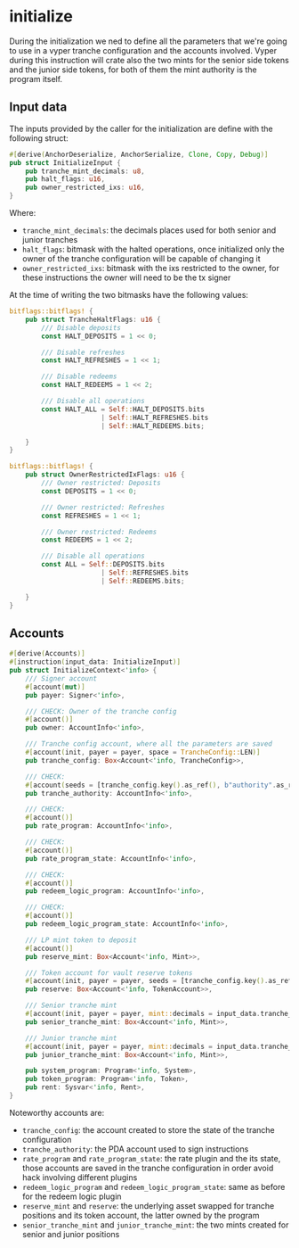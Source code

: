 # initialize

During the initialization we ned to define all the parameters that we're going to use in a vyper tranche configuration and the accounts involved. Vyper during this instruction will crate also the two mints for the senior side tokens and the junior side tokens, for both of them the mint authority is the program itself.

## Input data

The inputs provided by the caller for the initialization are define with the following struct:

```rust
#[derive(AnchorDeserialize, AnchorSerialize, Clone, Copy, Debug)]
pub struct InitializeInput {
    pub tranche_mint_decimals: u8,
    pub halt_flags: u16,
    pub owner_restricted_ixs: u16,
}
```

Where:

- `tranche_mint_decimals`: the decimals places used for both senior and junior tranches
- `halt_flags`: bitmask with the halted operations, once initialized only the owner of the tranche configuration will be capable of changing it
- `owner_restricted_ixs`: bitmask with the ixs restricted to the owner, for these instructions the owner will need to be the tx signer

At the time of writing the two bitmasks have the following values:

```rust
bitflags::bitflags! {
    pub struct TrancheHaltFlags: u16 {
        /// Disable deposits
        const HALT_DEPOSITS = 1 << 0;

        /// Disable refreshes
        const HALT_REFRESHES = 1 << 1;

        /// Disable redeems
        const HALT_REDEEMS = 1 << 2;

        /// Disable all operations
        const HALT_ALL = Self::HALT_DEPOSITS.bits
                       | Self::HALT_REFRESHES.bits
                       | Self::HALT_REDEEMS.bits;

    }
}

bitflags::bitflags! {
    pub struct OwnerRestrictedIxFlags: u16 {
        /// Owner restricted: Deposits
        const DEPOSITS = 1 << 0;

        /// Owner restricted: Refreshes
        const REFRESHES = 1 << 1;

        /// Owner restricted: Redeems
        const REDEEMS = 1 << 2;

        /// Disable all operations
        const ALL = Self::DEPOSITS.bits
                       | Self::REFRESHES.bits
                       | Self::REDEEMS.bits;

    }
}
```

## Accounts

```rust
#[derive(Accounts)]
#[instruction(input_data: InitializeInput)]
pub struct InitializeContext<'info> {
    /// Signer account
    #[account(mut)]
    pub payer: Signer<'info>,

    /// CHECK: Owner of the tranche config
    #[account()]
    pub owner: AccountInfo<'info>,

    /// Tranche config account, where all the parameters are saved
    #[account(init, payer = payer, space = TrancheConfig::LEN)]
    pub tranche_config: Box<Account<'info, TrancheConfig>>,

    /// CHECK:
    #[account(seeds = [tranche_config.key().as_ref(), b"authority".as_ref()], bump)]
    pub tranche_authority: AccountInfo<'info>,

    /// CHECK:
    #[account()]
    pub rate_program: AccountInfo<'info>,

    /// CHECK:
    #[account()]
    pub rate_program_state: AccountInfo<'info>,

    /// CHECK:
    #[account()]
    pub redeem_logic_program: AccountInfo<'info>,

    /// CHECK:
    #[account()]
    pub redeem_logic_program_state: AccountInfo<'info>,

    /// LP mint token to deposit
    #[account()]
    pub reserve_mint: Box<Account<'info, Mint>>,

    /// Token account for vault reserve tokens
    #[account(init, payer = payer, seeds = [tranche_config.key().as_ref(), reserve_mint.key().as_ref()], bump, token::authority = tranche_authority, token::mint = reserve_mint)]
    pub reserve: Box<Account<'info, TokenAccount>>,

    /// Senior tranche mint
    #[account(init, payer = payer, mint::decimals = input_data.tranche_mint_decimals, mint::authority = tranche_authority)]
    pub senior_tranche_mint: Box<Account<'info, Mint>>,

    /// Junior tranche mint
    #[account(init, payer = payer, mint::decimals = input_data.tranche_mint_decimals, mint::authority = tranche_authority)]
    pub junior_tranche_mint: Box<Account<'info, Mint>>,

    pub system_program: Program<'info, System>,
    pub token_program: Program<'info, Token>,
    pub rent: Sysvar<'info, Rent>,
}
```

Noteworthy accounts are:

- `tranche_config`: the account created to store the state of the tranche configuration
- `tranche_authority`: the PDA account used to sign instructions
- `rate_program` and `rate_program_state`: the rate plugin and the its state, those accounts are saved in the tranche configuration in order avoid hack involving different plugins
- `redeem_logic_program` and `redeem_logic_program_state`: same as before for the redeem logic plugin
- `reserve_mint` and `reserve`: the underlying asset swapped for tranche positions and its token account, the latter owned by the program
- `senior_tranche_mint` and `junior_tranche_mint`: the two mints created for senior and junior positions
